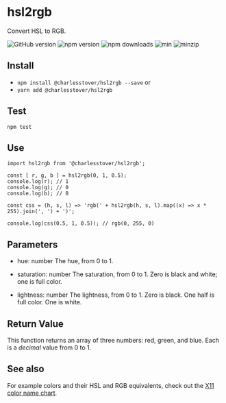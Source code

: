 # hsl2rgb
Convert HSL to RGB.

![GitHub version](https://img.shields.io/github/package-json/v/CharlesStover/hsl2rgb-js.svg)
![npm version](https://img.shields.io/npm/v/@charlesstover/hsl2rgb.svg)
![npm downloads](https://img.shields.io/npm/dt/@charlesstover/hsl2rgb.svg)
![min](https://img.shields.io/bundlephobia/min/@charlesstover/hsl2rgb.svg)
![minzip](https://img.shields.io/bundlephobia/minzip/@charlesstover/hsl2rgb.svg)

## Install
* `npm install @charlesstover/hsl2rgb --save` or
* `yarn add @charlesstover/hsl2rgb`

## Test
`npm test`

## Use
```JS
import hsl2rgb from '@charlesstover/hsl2rgb';

const [ r, g, b ] = hsl2rgb(0, 1, 0.5);
console.log(r); // 1
console.log(g); // 0
console.log(b); // 0

const css = (h, s, l) => 'rgb(' + hsl2rgb(h, s, l).map((x) => x * 255).join(', ') + ')';

console.log(css(0.5, 1, 0.5)); // rgb(0, 255, 0)
```

## Parameters
* hue: number
  The hue, from 0 to 1.

* saturation: number
  The saturation, from 0 to 1.
  Zero is black and white; one is full color.

* lightness: number
  The lightness, from 0 to 1.
  Zero is black. One half is full color. One is white.

## Return Value
This function returns an array of three numbers: red, green, and blue.
Each is a _decimal_ value from 0 to 1.

## See also
For example colors and their HSL and RGB equivalents, check out the [X11 color name chart](https://en.wikipedia.org/wiki/X11_color_names#Color_name_chart).
